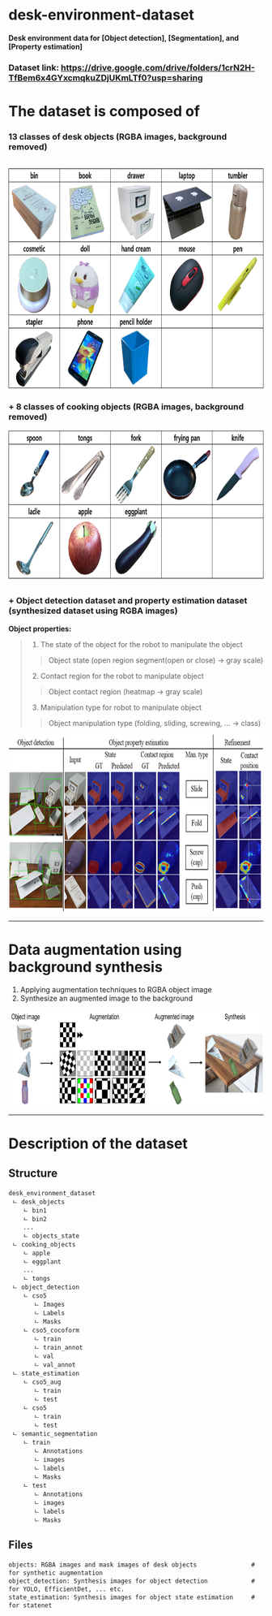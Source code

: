# desk-environment-dataset
#### Desk environment data for __[Object detection]__, __[Segmentation]__, and __[Property estimation]__

### Dataset link: https://drive.google.com/drive/folders/1crN2H-TfBem6x4GYxcmqkuZDjUKmLTf0?usp=sharing

# The dataset is composed of 
### 13 classes of desk objects (RGBA images, background removed)
<img src="https://github.com/moonjongsul/desk-environment-dataset/blob/main/desk_objects.png" width="800" height="450">

### + 8 classes of cooking objects (RGBA images, background removed)
<img src="https://github.com/moonjongsul/desk-environment-dataset/blob/main/cooking_objects.png" width="800" height="300">

### + Object detection dataset and property estimation dataset (synthesized dataset using RGBA images)
**Object properties:** 
> 1. The state of the object for the robot to manipulate the object
> > Object state (open region segment(open or close) -> gray scale)
> 2. Contact region for the robot to manipulate object
> > Object contact region (heatmap -> gray scale)
> 3. Manipulation type for robot to manipulate object
>>  Object manipulation type (folding, sliding, screwing, ... -> class)
<img src="https://github.com/moonjongsul/desk-environment-dataset/blob/main/detection.png" width="800" height="350">

* * *
# Data augmentation using background synthesis
1. Applying augmentation techniques to RGBA object image
2. Synthesize an augmented image to the background
<img src="https://github.com/moonjongsul/desk-environment-dataset/blob/todo/augmentation.jpg" width="800" height="190">

* * *
# Description of the dataset
## Structure
```
desk_environment_dataset
 ㄴ desk_objects
    ㄴ bin1
    ㄴ bin2
    ...
    ㄴ objects_state
 ㄴ cooking_objects
    ㄴ apple
    ㄴ eggplant
    ...
    ㄴ tongs
 ㄴ object_detection
    ㄴ cso5
       ㄴ Images
       ㄴ Labels
       ㄴ Masks
    ㄴ cso5_cocoform
       ㄴ train
       ㄴ train_annot
       ㄴ val
       ㄴ val_annot
 ㄴ state_estimation
    ㄴ cso5_aug     
       ㄴ train
       ㄴ test
    ㄴ cso5
       ㄴ train
       ㄴ test
 ㄴ semantic_segmentation
    ㄴ train
       ㄴ Annotations
       ㄴ images
       ㄴ labels
       ㄴ Masks
    ㄴ test    
       ㄴ Annotations
       ㄴ images
       ㄴ labels
       ㄴ Masks
```

## Files
```
objects: RGBA images and mask images of desk objects               # for synthetic augmentation
object_detection: Synthesis images for object detection            # for YOLO, EfficientDet, ... etc. 
state_estimation: Synthesis images for object state estimation     # for statenet
```
